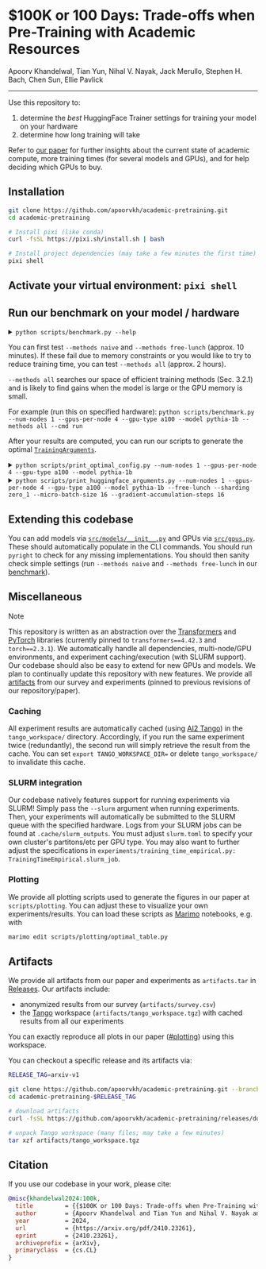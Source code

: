 # $100K or 100 Days: Trade-offs when Pre-Training with Academic Resources

Apoorv Khandelwal, Tian Yun, Nihal V. Nayak, Jack Merullo, Stephen H. Bach, Chen Sun, Ellie Pavlick

---

Use this repository to:

1. determine the *best* HuggingFace Trainer settings for training your model on your hardware
2. determine how long training will take

Refer to [our paper](https://arxiv.org/abs/2410.23261) for further insights about the current state of academic compute, more training times (for several models and GPUs), and for help deciding which GPUs to buy.

## Installation

```bash
git clone https://github.com/apoorvkh/academic-pretraining.git
cd academic-pretraining

# Install pixi (like conda)
curl -fsSL https://pixi.sh/install.sh | bash

# Install project dependencies (may take a few minutes the first time)
pixi shell
```

## Activate your virtual environment: `pixi shell`

## Run our benchmark on your model / hardware

<details><summary><code>python scripts/benchmark.py --help</code></summary>

```bash
╭─ options ───────────────────────────────────────────────╮
│ -h, --help              show this help message and exit │
│ --num-nodes INT         (required)                      │
│ --gpus-per-node INT     (required)                      │
│ --gpu-type {geforce3090,v100,a6000,a40,l40,a100,h100}   │
│                         (required)                      │
│ --model {roberta,pythia-160m,pythia-410m,pythia-1b,...} │
│                         (required)                      │
│ --methods {naive,free-lunch,all}                        │
│                         (default: all)                  │
│ --cmd {run,count,print-incomplete,print-results}        │
│                         (default: run)                  │
│ --slurm, --no-slurm     (default: False)                │
╰─────────────────────────────────────────────────────────╯
# truncated output (run for full lists)
```
</details>

You can first test `--methods naive` and `--methods free-lunch` (approx. 10 minutes). If these fail due to memory constraints or you would like to try to reduce training time, you can test `--methods all` (approx. 2 hours).

`--methods all` searches our space of efficient training methods (Sec. 3.2.1) and is likely to find gains when the model is large or the GPU memory is small.

For example (run this on specified hardware): `python scripts/benchmark.py --num-nodes 1 --gpus-per-node 4 --gpu-type a100 --model pythia-1b --methods all --cmd run`

After your results are computed, you can run our scripts to generate the optimal [`TrainingArguments`](https://huggingface.co/docs/transformers/en/main_classes/trainer#transformers.TrainingArguments).

<details><summary><code>python scripts/print_optimal_config.py --num-nodes 1 --gpus-per-node 4 --gpu-type a100 --model pythia-1b</code></summary>

```bash
┌───────────┬───────────────┬──────────┬───────────┬────────────┬──────────────────────────┬──────────┬────────────┬──────────────────┬────────────────┬───────────────┐
│ num_nodes ┆ gpus_per_node ┆ gpu_type ┆ model     ┆ free_lunch ┆ activation_checkpointing ┆ sharding ┆ offloading ┆ micro_batch_size ┆ grad_acc_steps ┆ training_days │
│ ---       ┆ ---           ┆ ---      ┆ ---       ┆ ---        ┆ ---                      ┆ ---      ┆ ---        ┆ ---              ┆ ---            ┆ ---           │
│ i64       ┆ i64           ┆ str      ┆ str       ┆ bool       ┆ bool                     ┆ str      ┆ bool       ┆ i64              ┆ i64            ┆ f64           │
╞═══════════╪═══════════════╪══════════╪═══════════╪════════════╪══════════════════════════╪══════════╪════════════╪══════════════════╪════════════════╪═══════════════╡
│ 1         ┆ 4             ┆ a100     ┆ pythia-1b ┆ true       ┆ false                    ┆ zero_1   ┆ false      ┆ 16               ┆ 16             ┆ 17.571102     │
└───────────┴───────────────┴──────────┴───────────┴────────────┴──────────────────────────┴──────────┴────────────┴──────────────────┴────────────────┴───────────────┘
```
</details>

<details><summary><code>python scripts/print_huggingface_arguments.py --num-nodes 1 --gpus-per-node 4 --gpu-type a100 --model pythia-1b --free-lunch --sharding zero_1 --micro-batch-size 16 --gradient-accumulation-steps 16</code></summary>

```python
# Dictionary of transformers.TrainingArguments

{
    "bf16": True,
    "ddp_find_unused_parameters": False,
    "deepspeed": {
        "fp16": {
            "enabled": "auto",
            "hysteresis": 2,
            "initial_scale_power": 16,
            "loss_scale": 0,
            "loss_scale_window": 1000,
            "min_loss_scale": 1,
        },
        "gradient_accumulation_steps": "auto",
        "gradient_clipping": "auto",
        "optimizer": {
            "params": {
                "adam_w_mode": False,
                "betas": "auto",
                "eps": "auto",
                "lr": "auto",
                "weight_decay": "auto",
            },
            "type": "Adam",
        },
        "train_batch_size": "auto",
        "train_micro_batch_size_per_gpu": "auto",
        "zero_optimization": {"stage": 1},
    },
    "fp16": False,
    "fsdp": "",
    "fsdp_config": None,
    "gradient_accumulation_steps": 16,
    "gradient_checkpointing": False,
    "lr_scheduler_kwargs": {"min_lr_rate": 0.1},
    "lr_scheduler_type": "cosine_with_min_lr",
    "max_grad_norm": 1.0,
    "max_steps": 143000,
    "per_device_train_batch_size": 16,
    "tf32": True,
    "torch_compile": True,
    "warmup_steps": 1430,
}
```
</details>

## Extending this codebase

You can add models via [`src/models/__init__.py`](./src/models/__init__.py) and GPUs via [`src/gpus.py`](./src/gpus.py). These should automatically populate in the CLI commands. You should run `pyright` to check for any missing implementations. You should then sanity check simple settings (run `--methods naive` and `--methods free-lunch` in our [benchmark](#run-our-benchmark-on-your-model--hardware)).

## Miscellaneous

> [!NOTE]
> This repository is written as an abstraction over the [Transformers](https://github.com/huggingface/transformers) and [PyTorch](https://github.com/pytorch/pytorch) libraries (currently pinned to `transformers==4.42.3` and `torch==2.3.1`). We automatically handle all dependencies, multi-node/GPU environments, and experiment caching/execution (with SLURM support). Our codebase should also be easy to extend for new GPUs and models. We plan to continually update this repository with new features. We provide all [artifacts](#artifacts) from our survey and experiments (pinned to previous revisions of our repository/paper).

### Caching

All experiment results are automatically cached (using [AI2 Tango](https://ai2-tango.readthedocs.io)) in the `tango_workspace/` directory. Accordingly, if you run the same experiment twice (redundantly), the second run will simply retrieve the result from the cache. You can set `export TANGO_WORKSPACE_DIR=` or delete `tango_workspace/` to invalidate this cache.

### SLURM integration

Our codebase natively features support for running experiments via SLURM! Simply pass the `--slurm` argument when running experiments. Then, your experiments will automatically be submitted to the SLURM queue with the specified hardware. Logs from your SLURM jobs can be found at `.cache/slurm_outputs`. You must adjust `slurm.toml` to specify your own cluster's partitons/etc per GPU type. You may also want to further adjust the specifications in `experiments/training_time_empirical.py: TrainingTimeEmpirical.slurm_job`.

### Plotting

We provide all plotting scripts used to generate the figures in our paper at `scripts/plotting`. You can adjust these to visualize your own experiments/results. You can load these scripts as [Marimo](https://marimo.io/) notebooks, e.g. with

```bash
marimo edit scripts/plotting/optimal_table.py
```

## Artifacts

We provide all artifacts from our paper and experiments as `artifacts.tar` in [Releases](https://github.com/apoorvkh/academic-pretraining/releases). Our artifacts include:

- anonymized results from our survey (`artifacts/survey.csv`)
- the [Tango](http://ai2-tango.readthedocs.io) workspace (`artifacts/tango_workspace.tgz`) with cached results from all our experiments

You can exactly reproduce all plots in our paper ([#plotting](#plotting)) using this workspace.

You can checkout a specific release and its artifacts via:

```bash
RELEASE_TAG=arxiv-v1

git clone https://github.com/apoorvkh/academic-pretraining.git --branch $RELEASE_TAG --single-branch academic-pretraining-$RELEASE_TAG
cd academic-pretraining-$RELEASE_TAG

# download artifacts
curl -fsSL https://github.com/apoorvkh/academic-pretraining/releases/download/$RELEASE_TAG/artifacts.tar | tar xvf -

# unpack Tango workspace (many files; may take a few minutes)
tar xzf artifacts/tango_workspace.tgz
```

## Citation

If you use our codebase in your work, please cite:

```bibtex
@misc{khandelwal2024:100k,
  title         = {{$100K or 100 Days: Trade-offs when Pre-Training with Academic Resources}},
  author        = {Apoorv Khandelwal and Tian Yun and Nihal V. Nayak and Jack Merullo and Stephen H. Bach and Chen Sun and Ellie Pavlick},
  year          = 2024,
  url           = {https://arxiv.org/pdf/2410.23261},
  eprint        = {2410.23261},
  archiveprefix = {arXiv},
  primaryclass  = {cs.CL}
}
```
